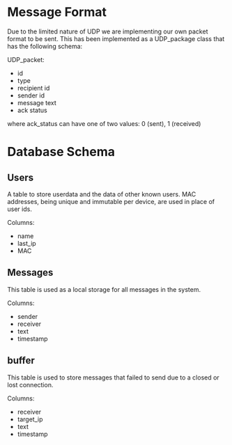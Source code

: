 # Message Format

Due to the limited nature of UDP we are implementing our own packet format to be sent. This has been implemented as a UDP_package class that has the following schema:

UDP_packet:
- id
- type
- recipient id
- sender id
- message text
- ack status

where ack_status can have one of two values: 0 (sent), 1 (received)



# Database Schema


## Users
A table to store userdata and the data of other known users. MAC addresses, being unique and immutable per device, are used in place of user ids.

Columns:
- name
- last_ip
- MAC
## Messages
This table is used as a local storage for all messages in the system.

Columns:
- sender
- receiver
- text
- timestamp

## buffer
This table is used to store messages that failed to send due to a closed or lost connection.

Columns:
- receiver
- target_ip
- text
- timestamp